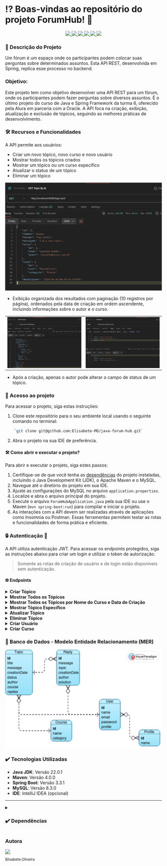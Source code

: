 
# ⁉️ Boas-vindas ao repositório do projeto ForumHub! 💬
<p align="center">
     <a alt="Java" href="https://java.com" target="_blank">
        <img src="https://img.shields.io/badge/Java-v22.0.1-ED8B00.svg" />
    </a>
    <a alt="Spring Boot" href="https://spring.io/" target="_blank">
        <img src="https://img.shields.io/badge/Spring Boot-v3.3.1-6DB33F.svg" />
    </a>
     <a alt="Maven" href="https://maven.apache.org/index.html" target="_blank">
        <img src="https://img.shields.io/badge/Maven-v4.0.0-CD2335.svg" />
    </a>
    <a alt="MySQL" href="https://www.mysql.com/" target="_blank">
        <img src="https://img.shields.io/badge/MySQL-v8.3.0-00758f.svg" />
    </a>
        <a alt="Lombok" href="https://projectlombok.org/" target="_blank">
        <img src="https://img.shields.io/badge/Lombok-v1.18.32-FF0035.svg" />
    </a>
     <a alt="IntelliJ IDEA" href="https://www.jetbrains.com/idea/" target="_blank">
        <img src="https://img.shields.io/badge/IntelliJ IDEA-v1.18.32-087CFA.svg" />
    </a>
</p>

[//]: # (<p align="center">)
[//]: # (    <img src="./imgs/badge literalura.png" width="200px" alt="Badge de )
[//]: # (Conquista">)
[//]: # (</p>)

### 📖 Descrição do Projeto

Um fórum é um espaço onde os participantes podem colocar suas perguntas sobre determinados assuntos. Esta API REST, desenvolvida em Spring, replica esse processo no backend.

### Objetivo:

Este projeto tem como objetivo desenvolver uma API REST para um fórum, onde os participantes podem fazer perguntas sobre diversos assuntos. É o último projeto do curso de Java e Spring Framework da turma 6, oferecido pela Alura em parceria com a Oracle. A API foca na criação, exibição, atualização e exclusão de tópicos, seguindo as melhores práticas de desenvolvimento.

### 🛠️ Recursos e Funcionalidades

A API permite aos usuários:

-   Criar um novo tópico, novo curso e novo usuário
-   Mostrar todos os tópicos criados
-   Mostrar um tópico ou um curso específico
-   Atualizar o status de um tópico
-   Eliminar um tópico

<p align="center"><img src="./imgs/Captura de tela de 2024-06-28 21-28-45.png" alt="Detalhamento de tópico"></p>

* Exibição organizada dos resultados com paginação (10 registros por página), ordenados pela data de criação em ordem ascendente, incluindo informações sobre o autor e o curso.

<table align="center">
  <tr>
    <td>
      <img src="./imgs/Captura de tela de 2024-06-28 21-27-11.png" 
width="350px" alt="Lista de todos os tópicos">
    </td>
    <td>
      <img src="./imgs/Captura de tela de 2024-06-28 21-25-45.png" 
width="350px" alt="Criação de Usuário">
    </td>
  </tr>
</table>

* Após a criação, apenas o autor pode alterar o campo de status de um tópico.


### 📁 Acesso ao projeto

Para acessar o projeto, siga estas instruções:

1.  Clone este repositório para o seu ambiente local usando o seguinte comando no terminal:
```bash    
    `git clone git@github.com:Elisabete-MO/java-forum-hub.git` 
```
2.  Abra o projeto na sua IDE de preferência.
    <br>

#### 🛠️ Como abrir e executar o projeto?

Para abrir e executar o projeto, siga estes passos:

1.  Certifique-se de que você tenha as [dependências](#1) do projeto 
    instaladas,  incluindo o Java Development Kit (JDK), o Apache Maven e o MySQL.
2.  Navegue até o diretório do projeto em sua IDE.
3.  Ajuste as configurações do MySQL no arquivo `application.properties`.
4.  Localize e abra o arquivo principal do projeto.
5.  Execute o arquivo `ForumHubApplication.java` pela sua IDE ou use o Maven (`mvn spring-boot:run`) para compilar e iniciar o projeto.
6.  As interações com a API devem ser realizadas através de aplicações como Insomnia ou Postman. Essas ferramentas permitem testar as rotas e funcionalidades de forma prática e eficiente.

### 🔒 Autenticação 🔑
A API utiliza autenticação JWT. Para acessar os endpoints protegidos, siga as instruções abaixo para criar um login e utilizar o token de autorização.
> Somente as rotas de criação de usuário e de login estão disponíveis sem 
> autenticação.


#### 🌐 Endpoints
<details>
<summary><b> Criar Tópico </b></summary>

-   Método: `POST` 
-   Rota: `/topicos`
-   Corpo:
```json 
{
  "titulo":  "Título do Tópico",
  "mensagem":  "Conteúdo do Tópico",
  "autor":  1,
  "curso":  1
}
```
</details>
<details>
<summary><b> Mostrar Todos os Tópicos </b></summary>

- Método: `GET`
- Rota: `/topicos`
</details>
<details>
<summary><b> Mostrar Todos os Tópicos por Nome do Curso e Data de 
Criação </b></summary>

- Método: `GET`
- Rota: `/topicos/search?curso={nome_do_curso}&ano={ano_de_criação_do_tópico(AAAA)} `
</details>
<details>
<summary><b> Mostrar Tópico Específico </b></summary>

- Método: `GET`
- Rota: `/topicos/{id}`
</details>
<details>
<summary><b> Atualizar Tópico </b></summary>

- Método: `PUT`
- Rota: `/topicos/{id}`
- Corpo:
```json 
{
  "titulo":  "Título do Tópico",
  "mensagem":  "Conteúdo do Tópico",
  "status":  "true"
}
```
</details>
<details>
<summary><b> Eliminar Tópico </b></summary>

    -   Método: `DELETE`
    -   Rota: `/topicos/{id}`
</details>
<details>
<summary><b> Criar Usuário </b></summary>

    -   Método: `POST`
    -   Rota: `/usuarios`
    -   Corpo:
```json 
{
  "nome":  "Nome do Usuário",
  "email":  "usuario@email.com",
  "senha":  "senha do usuário"
}
```
</details>
<details>
<summary><b> Criar Curso </b></summary>

    -   Método: `POST`
    -   Rota: `/cursos`
    -   Corpo:
```json 
{
  "nome":  "nome_do_curso",
  "categoria":  "categoria_do_curso"
}
```
</details>

### 🎲 Banco de Dados - Modelo Entidade Relacionamento (MER)
<p align="center"><img src="./imgs/forum-hub-er.png" alt="Modelo 
Entidade-Relacionamento"></p>

### ✔️ Tecnologias Utilizadas
-   **Java JDK**: Versão 22.0.1
-   **Maven**: Versão 4.0.0
-   **Spring Boot**: Versão 3.3.1
-   **MySQL**: Versão 8.3.0
-   **IDE**: IntelliJ IDEA (opcional)
---------------------------------------------------------
<details>
<summary><h3 id="1">✔️ Dependências </h3></summary>

- Lombok
- Spring Web
- Spring Boot DevTools
- Spring Data JPA
- Flyway Migration
- MySQL Driver
- Validation
- Spring Security

</details>

### Autora
[<img loading="lazy" src="https://avatars.githubusercontent.com/Elisabete-MO?v=4" width=115><br><sub>Elisabete Oliveira</sub>](https://github.com/Elisabete-MO)


<!--   [Título e Imagem de capa](https://www.alura.com.br/artigos/escrever-bom-readme#T%C3%ADtulo-e-Imagem-de-capa)
-   [Badges](https://www.alura.com.br/artigos/escrever-bom-readme#badges)
-   [Índice](https://www.alura.com.br/artigos/escrever-bom-readme#%C3%ADndice)
-   [Descrição do Projeto](https://www.alura.com.br/artigos/escrever-bom-readme#descri%C3%A7%C3%A3o-do-projeto)
-   [Status do Projeto](https://www.alura.com.br/artigos/escrever-bom-readme#status-do-Projeto)
-   [Funcionalidades e Demonstração da Aplicação](https://www.alura.com.br/artigos/escrever-bom-readme#funcionalidades-e-demonstra%C3%A7%C3%A3o-da-aplica%C3%A7%C3%A3o)
-   [Acesso ao Projeto](https://www.alura.com.br/artigos/escrever-bom-readme#acesso-ao-projeto)
-   [Tecnologias utilizadas](https://www.alura.com.br/artigos/escrever-bom-readme#tecnologias-utilizadas)
-   [Pessoas Contribuidoras](https://www.alura.com.br/artigos/escrever-bom-readme#pessoas-contribuidoras)
-   [Pessoas Desenvolvedoras do Projeto](https://www.alura.com.br/artigos/escrever-bom-readme#pessoas-desenvolvedoras)
-   [Licença](https://www.alura.com.br/artigos/escrever-bom-readme#licen%C3%A7a) 
Gerando estatísticas: Começamos as sugestões de funcionalidades opcionais lembrando da classe DoubleSummaryStatistics, usada para obter dados estatísticos de um objeto Java. É possível obter esses dados seja de consultas na API ou no banco de dados.
Top 10 livros mais baixados: Assim como foi apresentado no curso Java: trabalhando com lambdas, streams e Spring Framework, é possível apresentar os dados dos 10 livros mais baixados, sendo uma consulta diretamente feita na API ou no banco de dados.
-->